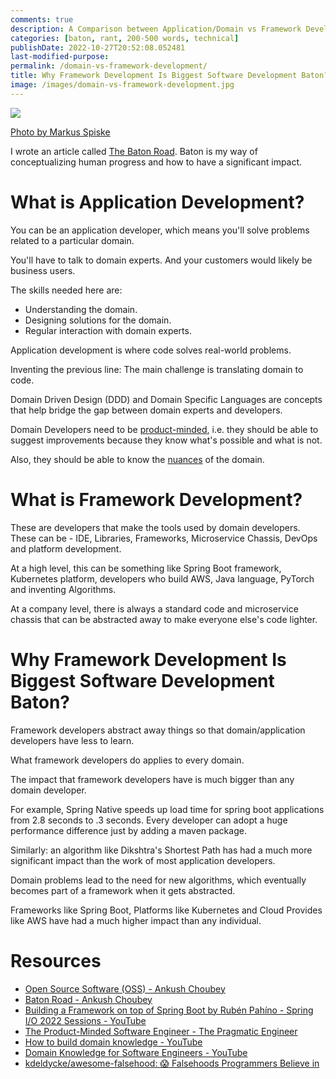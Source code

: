 ```yaml
---
comments: true
description: A Comparison between Application/Domain vs Framework Development
categories: [baton, rant, 200-500 words, technical]
publishDate: 2022-10-27T20:52:08.052481
last-modified-purpose:
permalink: /domain-vs-framework-development/
title: Why Framework Development Is Biggest Software Development Baton?
image: /images/domain-vs-framework-development.jpg
---
```

![](/images/domain-vs-framework-development.jpg)

[Photo by Markus Spiske](https://www.pexels.com/photo/brown-and-white-concrete-building-227729/)

I wrote an article called [The Baton Road](/baton). Baton is my way of conceptualizing human progress and how to have a significant impact.

# What is Application Development?

You can be an application developer, which means you'll solve problems related to a particular domain.

You'll have to talk to domain experts. And your customers would likely be business users.

The skills needed here are:
- Understanding the domain.
- Designing solutions for the domain.
- Regular interaction with domain experts.

Application development is where code solves real-world problems.

Inventing the previous line: The main challenge is translating domain to code.

Domain Driven Design (DDD) and Domain Specific Languages are concepts that help bridge the gap between domain experts and developers.

Domain Developers need to be [product-minded](https://blog.pragmaticengineer.com/the-product-minded-engineer/), i.e. they should be able to suggest improvements because they know what's possible and what is not.

Also, they should be able to know the [nuances](https://github.com/kdeldycke/awesome-falsehood) of the domain.

# What is Framework Development?

These are developers that make the tools used by domain developers. These can be - IDE, Libraries, Frameworks, Microservice Chassis, DevOps and platform development.

At a high level, this can be something like Spring Boot framework, Kubernetes platform, developers who build AWS, Java language, PyTorch and inventing Algorithms.

At a company level, there is always a standard code and microservice chassis that can be abstracted away to make everyone else's code lighter.

# Why Framework Development Is Biggest Software Development Baton?

Framework developers abstract away things so that domain/application developers have less to learn.

What framework developers do applies to every domain.

The impact that framework developers have is much bigger than any domain developer.

For example, Spring Native speeds up load time for spring boot applications from 2.8 seconds to .3 seconds. Every developer can adopt a huge performance difference just by adding a maven package.

Similarly: an algorithm like Dikshtra's Shortest Path has had a much more significant impact than the work of most application developers.

Domain problems lead to the need for new algorithms, which eventually becomes part of a framework when it gets abstracted.

Frameworks like Spring Boot, Platforms like Kubernetes and Cloud Provides like AWS have had a much higher impact than any individual.

# Resources

- [Open Source Software (OSS) - Ankush Choubey](https://www.ankushchoubey.com/open-source/)
- [Baton Road - Ankush Choubey](https://www.ankushchoubey.com/baton/)
- [Building a Framework on top of Spring Boot by Rubén Pahíno - Spring I/O 2022 Sessions - YouTube](https://www.youtube.com/watch?v=1qT__SBWOhA)
- [The Product-Minded Software Engineer - The Pragmatic Engineer](https://blog.pragmaticengineer.com/the-product-minded-engineer/?ref=hackernoon.com)
- [How to build domain knowledge - YouTube](https://www.youtube.com/watch?v=Zcdy1BpozW0)
- [Domain Knowledge for Software Engineers - YouTube](https://www.youtube.com/playlist?list=PLc3SzDYhhiGWLZ43ALf6tgvFbmctvsVmU)
- [kdeldycke/awesome-falsehood: 😱 Falsehoods Programmers Believe in](https://github.com/kdeldycke/awesome-falsehood)
